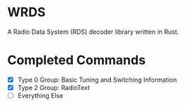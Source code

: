 # WRDS

A Radio Data System (RDS) decoder library written in Rust.

# Completed Commands
- [X] Type 0 Group: Basic Tuning and Switching Information
- [X] Type 2 Group: RadioText
- [ ] Everything Else
